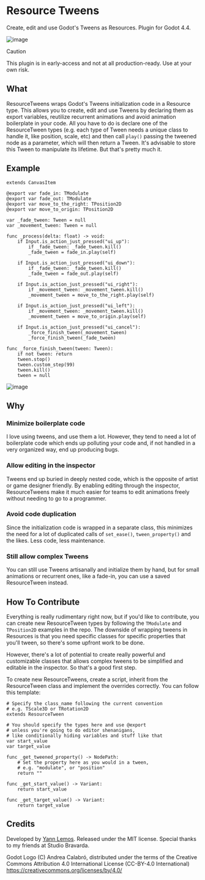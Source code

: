 # Resource Tweens
Create, edit and use Godot's Tweens as Resources. Plugin for Godot 4.4.

![image](https://github.com/user-attachments/assets/6a7e989c-4df7-424c-ad16-bb2de3022359)

> [!CAUTION]
> This plugin is in early-access and not at all production-ready. Use at your own risk.

## What
ResourceTweens wraps Godot's Tweens initialization code in a Resource type. This allows you to create, edit and use Tweens by declaring them as export variables, reutilize recurrent animations and avoid animation boilerplate in your code.
All you have to do is declare one of the ResourceTween types (e.g. each type of Tween needs a unique class to handle it, like position, scale, etc) and then call `play()` passing the tweened node as a parameter, which will then return a Tween.
It's advisable to store this Tween to manipulate its lifetime. But that's pretty much it.

## Example
```
extends CanvasItem

@export var fade_in: TModulate
@export var fade_out: TModulate
@export var move_to_the_right: TPosition2D
@export var move_to_origin: TPosition2D

var _fade_tween: Tween = null
var _movement_tween: Tween = null

func _process(delta: float) -> void:
	if Input.is_action_just_pressed("ui_up"):
		if _fade_tween: _fade_tween.kill()
		_fade_tween = fade_in.play(self)
	
	if Input.is_action_just_pressed("ui_down"):
		if _fade_tween: _fade_tween.kill()
		_fade_tween = fade_out.play(self)
	
	if Input.is_action_just_pressed("ui_right"):
		if _movement_tween: _movement_tween.kill()
		_movement_tween = move_to_the_right.play(self)
	
	if Input.is_action_just_pressed("ui_left"):
		if _movement_tween: _movement_tween.kill()
		_movement_tween = move_to_origin.play(self)
	
	if Input.is_action_just_pressed("ui_cancel"):
		_force_finish_tween(_movement_tween)
		_force_finish_tween(_fade_tween)

func _force_finish_tween(tween: Tween):
	if not tween: return
	tween.stop()
	tween.custom_step(99)
	tween.kill()
	tween = null
```
![image](https://github.com/user-attachments/assets/2ef92f72-3880-49b9-bae4-1f57b0a6502e)


## Why
### Minimize boilerplate code
I love using tweens, and use them a lot. However, they tend to need a lot of boilerplate code which ends up polluting your code and, if not handled in a very organized way, end up producing bugs.

### Allow editing in the inspector
Tweens end up buried in deeply nested code, which is the opposite of artist or game designer friendly. By enabling editing through the inspector, ResourceTweens make it much easier for teams to edit animations freely without needing to go to a programmer.

### Avoid code duplication
Since the initialization code is wrapped in a separate class, this minimizes the need for a lot of duplicated calls of `set_ease()`, `tween_property()` and the likes. Less code, less maintenance.

### Still allow complex Tweens
You can still use Tweens artisanally and initialize them by hand, but for small animations or recurrent ones, like a fade-in, you can use a saved ResourceTween instead.

## How To Contribute
Everything is really rudimentary right now, but if you'd like to contribute, you can create new ResourceTween types by following the `TModulate` and `TPosition2D` examples in the repo.
The downside of wrapping tweens in Resources is that you need specific classes for specific properties that you'll tween, so there's some upfront work to be done. 

However, there's a lot of potential to create really powerful and customizable classes that allows complex tweens to be simplified and editable in the inspector. So that's a good first step.

To create new ResourceTweens, create a script, inherit from the ResourceTween class and implement the overrides correctly. You can follow this template:
```
# Specify the class_name following the current convention
# e.g. TScale3D or TRotation2D
extends ResourceTween

# You should specify the types here and use @export 
# unless you're going to do editor shenanigans, 
# like conditionally hiding variables and stuff like that
var start_value
var target_value

func _get_tweened_property() -> NodePath:
	# Set the property here as you would in a tween, 
	# e.g. "modulate", or "position"
	return ""

func _get_start_value() -> Variant:
	return start_value

func _get_target_value() -> Variant:
	return target_value
```

## Credits

Developed by [Yann Lemos](https://github.com/yannlemos).
Released under the MIT license.
Special thanks to my friends at Studio Bravarda.

Godot Logo (C) Andrea Calabró, distributed under the terms of the Creative Commons Attribution 4.0 International License (CC-BY-4.0 International) <https://creativecommons.org/licenses/by/4.0/>

